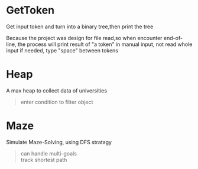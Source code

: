 # GetToken

Get input token and turn into a binary tree,then print the tree

Because the project was design for file read,so when encounter end-of-line, the process will print result of "a token" in manual input, not read whole input
if needed, type "space" between tokens

# Heap

A max heap to collect data of universities
> enter condition to filter object

# Maze

Simulate Maze-Solving, using DFS stratagy
> can handle multi-goals  
> track shortest path
